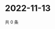 # 2022-11-13

共 0 条

<!-- BEGIN WEIBO -->
<!-- 最后更新时间 Sun Nov 13 2022 03:00:51 GMT+0800 (China Standard Time) -->

<!-- END WEIBO -->

